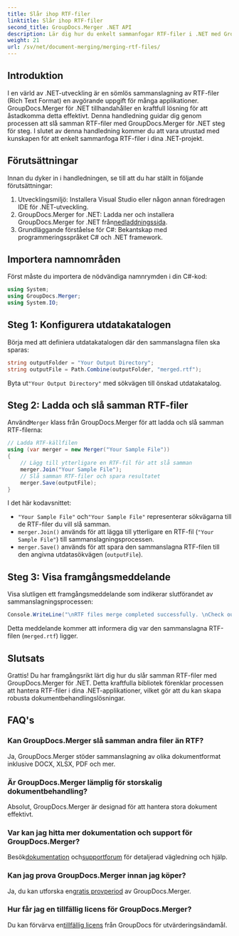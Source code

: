 ```yaml
---
title: Slår ihop RTF-filer
linktitle: Slår ihop RTF-filer
second_title: GroupDocs.Merger .NET API
description: Lär dig hur du enkelt sammanfogar RTF-filer i .NET med GroupDocs.Merger för sömlös dokumentbearbetning.
weight: 21
url: /sv/net/document-merging/merging-rtf-files/
---
```

## Introduktion
I en värld av .NET-utveckling är en sömlös sammanslagning av RTF-filer (Rich Text Format) en avgörande uppgift för många applikationer. GroupDocs.Merger för .NET tillhandahåller en kraftfull lösning för att åstadkomma detta effektivt. Denna handledning guidar dig genom processen att slå samman RTF-filer med GroupDocs.Merger för .NET steg för steg. I slutet av denna handledning kommer du att vara utrustad med kunskapen för att enkelt sammanfoga RTF-filer i dina .NET-projekt.
## Förutsättningar
Innan du dyker in i handledningen, se till att du har ställt in följande förutsättningar:
1. Utvecklingsmiljö: Installera Visual Studio eller någon annan föredragen IDE för .NET-utveckling.
2.  GroupDocs.Merger for .NET: Ladda ner och installera GroupDocs.Merger for .NET från[nedladdningssida](https://releases.groupdocs.com/merger/net/).
3. Grundläggande förståelse för C#: Bekantskap med programmeringsspråket C# och .NET framework.

## Importera namnområden
Först måste du importera de nödvändiga namnrymden i din C#-kod:
```csharp
using System; 
using GroupDocs.Merger;
using System.IO;
```
## Steg 1: Konfigurera utdatakatalogen
Börja med att definiera utdatakatalogen där den sammanslagna filen ska sparas:
```csharp
string outputFolder = "Your Output Directory";
string outputFile = Path.Combine(outputFolder, "merged.rtf");
```
 Byta ut`"Your Output Directory"` med sökvägen till önskad utdatakatalog.
## Steg 2: Ladda och slå samman RTF-filer
 Använd`Merger` klass från GroupDocs.Merger för att ladda och slå samman RTF-filerna:
```csharp
// Ladda RTF-källfilen
using (var merger = new Merger("Your Sample File"))
{
    // Lägg till ytterligare en RTF-fil för att slå samman
    merger.Join("Your Sample File");
    // Slå samman RTF-filer och spara resultatet
    merger.Save(outputFile);
}
```
I det här kodavsnittet:
- `"Your Sample File"` och`"Your Sample File"` representerar sökvägarna till de RTF-filer du vill slå samman.
- `merger.Join()` används för att lägga till ytterligare en RTF-fil (`"Your Sample File"`) till sammanslagningsprocessen.
- `merger.Save()` används för att spara den sammanslagna RTF-filen till den angivna utdatasökvägen (`outputFile`).
## Steg 3: Visa framgångsmeddelande
Visa slutligen ett framgångsmeddelande som indikerar slutförandet av sammanslagningsprocessen:
```csharp
Console.WriteLine("\nRTF files merge completed successfully. \nCheck output in {0}", outputFolder);
```
Detta meddelande kommer att informera dig var den sammanslagna RTF-filen (`merged.rtf`) ligger.

## Slutsats
Grattis! Du har framgångsrikt lärt dig hur du slår samman RTF-filer med GroupDocs.Merger för .NET. Detta kraftfulla bibliotek förenklar processen att hantera RTF-filer i dina .NET-applikationer, vilket gör att du kan skapa robusta dokumentbehandlingslösningar.

## FAQ's
### Kan GroupDocs.Merger slå samman andra filer än RTF?
Ja, GroupDocs.Merger stöder sammanslagning av olika dokumentformat inklusive DOCX, XLSX, PDF och mer.
### Är GroupDocs.Merger lämplig för storskalig dokumentbehandling?
Absolut, GroupDocs.Merger är designad för att hantera stora dokument effektivt.
### Var kan jag hitta mer dokumentation och support för GroupDocs.Merger?
 Besök[dokumentation](https://tutorials.groupdocs.com/merger/net/) och[supportforum](https://forum.groupdocs.com/c/merger/32) för detaljerad vägledning och hjälp.
### Kan jag prova GroupDocs.Merger innan jag köper?
 Ja, du kan utforska en[gratis provperiod](https://releases.groupdocs.com/) av GroupDocs.Merger.
### Hur får jag en tillfällig licens för GroupDocs.Merger?
 Du kan förvärva en[tillfällig licens](https://purchase.groupdocs.com/temporary-license/) från GroupDocs för utvärderingsändamål.